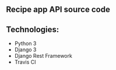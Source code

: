 Recipe app API source code
---
## Technologies:
* Python 3
* Django 3
* Django Rest Framework
* Travis CI
